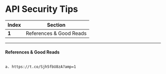 # API Security Tips
Index | Section
--- | ---
**1** | References & Good Reads

___



#### References & Good Reads

```

a. https://t.co/Sjh5fbU8zA?amp=1

```